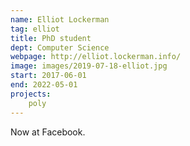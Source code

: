 ```yaml
---
name: Elliot Lockerman
tag: elliot
title: PhD student
dept: Computer Science
webpage: http://elliot.lockerman.info/
image: images/2019-07-18-elliot.jpg
start: 2017-06-01
end: 2022-05-01
projects:
    poly
---
```


Now at Facebook.
